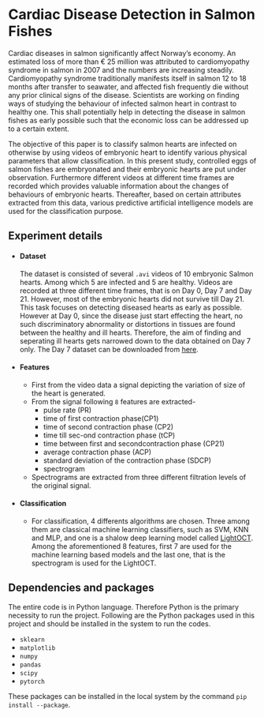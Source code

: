 # Cardiac Disease Detection in Salmon Fishes
Cardiac diseases in salmon significantly affect Norway’s economy. An estimated loss of more than € 25 million was attributed to cardiomyopathy syndrome in salmon in 2007 and the numbers are increasing steadily. Cardiomyopathy syndrome  traditionally  manifests  itself  in salmon  12  to  18  months  after  transfer  to  seawater,  and affected  fish  frequently  die  without  any  prior  clinical signs of the disease. Scientists are working on finding ways of studying the behaviour of infected salmon heart in contrast to healthy one. This shall potentially help in detecting the disease in salmon fishes as early possible such that the economic loss can be addressed up to a certain extent. 

The objective of this paper is to classify salmon hearts are infected on otherwise by using videos of embryonic heart to identify various physical parameters that allow classification. In this present study, controlled eggs of salmon fishes are embryonated and their embryonic hearts are put under observation. Furthermore different videos at different time frames are recorded which provides valuable information about the changes of behaviours of embryonic hearts. Thereafter, based on certain attributes extracted from this data, various predictive artificial intelligence models are used for the classification purpose. 

## Experiment details
- #### Dataset 
    The dataset is consisted of several `.avi` videos of 10 embryonic Salmon hearts. Among which 5 are infected and 5 are healthy. Videos are recorded at three different time   frames, that is on Day 0, Day 7 and Day 21. However, most of the embryonic hearts did not survive till Day 21. This task focuses on detecting diseased hearts as early as possible. However at Day 0, since the disease just start effecting the heart, no such discriminatory abnormality or distortions in tissues are found between the healthy and ill hearts. Therefore, the aim of finding and seperating ill hearts gets narrowed down to the data obtained on Day 7 only. The Day 7 dataset can be downloaded from [here](https://drive.google.com/drive/folders/1T2C58kKQvSJLvvfWZYVaozHHQ1bwH7-L?usp=sharing "Day 7 dataset").
- #### Features 
    - First from the video data a signal depicting the variation of size of the heart is generated. 
    - From the signal following `8` features are extracted-
      - pulse rate (PR)
      - time of first contraction phase(CP1)
      - time of second contraction phase (CP2)
      - time till sec-ond contraction phase (tCP)
      - time between first and secondcontraction phase (CP21)
      - average contraction phase (ACP)
      - standard deviation of the contraction phase (SDCP)
      - spectrogram
    - Spectrograms are extracted from three different filtration levels of the original signal. 
- #### Classification 
    - For classification, 4 differents algorithms are chosen. Three among them are classical machine learning classifiers, such as SVM, KNN and MLP, and one is a shalow deep learning model called [LightOCT](https://www.osapublishing.org/boe/fulltext.cfm?uri=boe-11-9-5017&id=434402 "Link to the paper of LightOCT"). Among the aforementioned 8 features, first 7 are used for the machine learning based models and the last one, that is the spectrogram is used for the LightOCT. 

## Dependencies and packages
The entire code is in Python language. Therefore Python is the primary necessity to run the project. Following are the Python packages used in this project and should be installed in the system to run the codes. 
- `sklearn`
- `matplotlib`
- `numpy`
- `pandas`
- `scipy`
- `pytorch`

These packages can be installed in the local system by the command `pip install --package`. 
